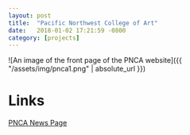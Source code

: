 ```yaml
---
layout: post
title:  "Pacific Northwest College of Art"
date:   2018-01-02 17:21:59 -0800
category: [projects]
---
```


![An image of the front page of the PNCA website]({{ "/assets/img/pnca1.png" | absolute_url }})



# Links

[PNCA News Page](https://pnca.edu/news)
